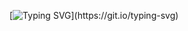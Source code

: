 [![Typing SVG](https://readme-typing-svg.demolab.com/?lines=Hello+world!+我是李兆智。;欢迎访问我的+GitHub+主页！;全栈+Web+应用程序开发;商业智能分析与报表自动化;信息管理和决策系统;数位艺术和设计工具;)](https://git.io/typing-svg)

<!--
### Hi there 👋

**mrlizhaozhi/mrlizhaozhi** is a ✨ _special_ ✨ repository because its `README.md` (this file) appears on your GitHub profile.

Here are some ideas to get you started:

- 🔭 I’m currently working on ...
- 🌱 I’m currently learning ...
- 👯 I’m looking to collaborate on ...
- 🤔 I’m looking for help with ...
- 💬 Ask me about ...
- 📫 How to reach me: ...
- 😄 Pronouns: ...
- ⚡ Fun fact: ...
-->
